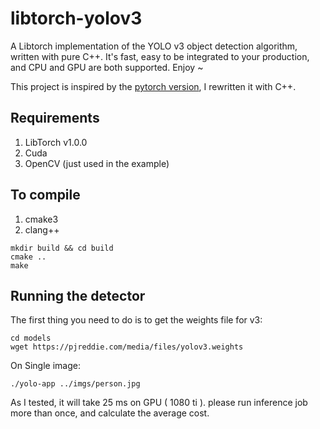 # libtorch-yolov3
A Libtorch implementation of the YOLO v3 object detection algorithm, written with pure C++. It's fast, easy to be integrated to your production, and CPU and GPU are both supported. Enjoy ~

This project is inspired by the [pytorch version](https://github.com/ayooshkathuria/pytorch-yolo-v3), I rewritten it with C++.

## Requirements
1. LibTorch v1.0.0
2. Cuda
3. OpenCV (just used in the example)


## To compile
1. cmake3
2. clang++



```
mkdir build && cd build
cmake ..
make
```


## Running the detector

The first thing you need to do is to get the weights file for v3:

```
cd models
wget https://pjreddie.com/media/files/yolov3.weights
```

On Single image:
```
./yolo-app ../imgs/person.jpg
```

As I tested, it will take 25 ms on GPU ( 1080 ti ). please run inference job more than once, and calculate the average cost.
